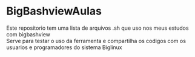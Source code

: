 <html> 
<body>
<h1>BigBashviewAulas</h1>
Este repositorio tem uma lista de arquivos .sh que uso nos meus estudos com bigbashview <br>
Serve para testar o uso da ferramenta e compartilha os codigos com os usuarios e programadores do sistema Biglinux

</body>
</html>
